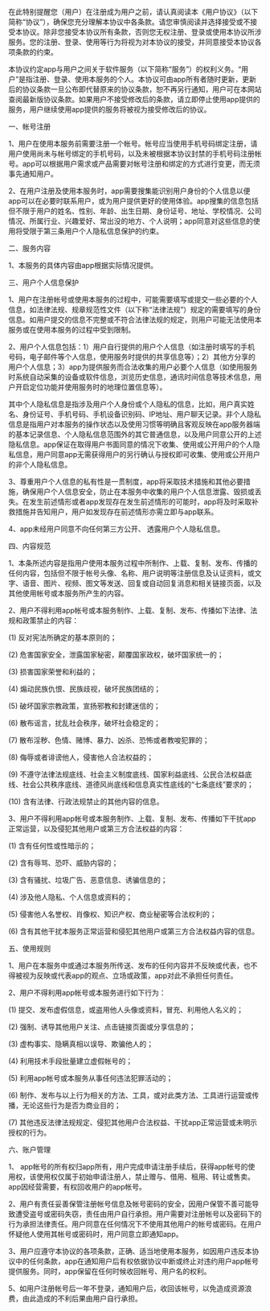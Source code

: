 在此特别提醒您（用户）在注册成为用户之前，请认真阅读本《用户协议》（以下简称“协议”），确保您充分理解本协议中各条款。请您审慎阅读并选择接受或不接受本协议。除非您接受本协议所有条款，否则您无权注册、登录或使用本协议所涉服务。您的注册、登录、使用等行为将视为对本协议的接受，并同意接受本协议各项条款的约束。

本协议约定app与用户之间关于软件服务（以下简称“服务”）的权利义务。“用户”是指注册、登录、使用本服务的个人。本协议可由app所有者随时更新，更新后的协议条款一旦公布即代替原来的协议条款，恕不再另行通知，用户可在本网站查阅最新版协议条款。如果用户不接受修改后的条款，请立即停止使用app提供的服务，用户继续使用app提供的服务将被视为接受修改后的协议。

一、帐号注册

1、用户在使用本服务前需要注册一个帐号。帐号应当使用手机号码绑定注册，请用户使用尚未与帐号绑定的手机号码，以及未被根据本协议封禁的手机号码注册帐号。app可以根据用户需求或产品需要对帐号注册和绑定的方式进行变更，而无须事先通知用户。

2、在用户注册及使用本服务时，app需要搜集能识别用户身份的个人信息以便app可以在必要时联系用户，或为用户提供更好的使用体验。app搜集的信息包括但不限于用户的姓名、性别、年龄、出生日期、身份证号、地址、学校情况、公司情况、所属行业、兴趣爱好、常出没的地方、个人说明；app同意对这些信息的使用将受限于第三条用户个人隐私信息保护的约束。

二、服务内容

1、本服务的具体内容由app根据实际情况提供。

三、用户个人信息保护

1、用户在注册帐号或使用本服务的过程中，可能需要填写或提交一些必要的个人信息，如法律法规、规章规范性文件（以下称“法律法规”）规定的需要填写的身份信息。如用户提交的信息不完整或不符合法律法规的规定，则用户可能无法使用本服务或在使用本服务的过程中受到限制。

2、用户个人信息包括：1）用户自行提供的用户个人信息（如注册时填写的手机号码，电子邮件等个人信息，使用服务时提供的共享信息等）；2）其他方分享的用户个人信息；3）app为提供服务而合法收集的用户必要个人信息（如使用服务时系统自动采集的设备或软件信息，浏览历史信息，通讯时间信息等技术信息，用户开启定位功能并使用服务时的地理位置信息等）。

其中个人隐私信息是指涉及用户个人身份或个人隐私的信息，比如，用户真实姓名、身份证号、手机号码、手机设备识别码、IP地址、用户聊天记录。非个人隐私信息是指用户对本服务的操作状态以及使用习惯等明确且客观反映在app服务器端的基本记录信息、个人隐私信息范围外的其它普通信息，以及用户同意公开的上述隐私信息。app保证在取得用户书面同意的情况下收集、使用或公开用户的个人隐私信息，用户同意app无需获得用户的另行确认与授权即可收集、使用或公开用户的非个人隐私信息。

3、尊重用户个人信息的私有性是一贯制度，app将采取技术措施和其他必要措施，确保用户个人信息安全，防止在本服务中收集的用户个人信息泄露、毁损或丢失。在发生前述情形或者app发现存在发生前述情形的可能时，app将及时采取补救措施并告知用户，用户如发现存在前述情形亦需立即与app联系。

4、app未经用户同意不向任何第三方公开、 透露用户个人隐私信息。

四、内容规范

1、本条所述内容是指用户使用本服务过程中所制作、上载、复制、发布、传播的任何内容，包括但不限于帐号头像、名称、用户说明等注册信息及认证资料，或文字、语音、图片、视频、图文等发送、回复或自动回复消息和相关链接页面，以及其他使用帐号或本服务所产生的内容。

2、用户不得利用app帐号或本服务制作、上载、复制、发布、传播如下法律、法规和政策禁止的内容：

(1) 反对宪法所确定的基本原则的；

(2) 危害国家安全，泄露国家秘密，颠覆国家政权，破坏国家统一的；

(3) 损害国家荣誉和利益的；

(4) 煽动民族仇恨、民族歧视，破坏民族团结的；

(5) 破坏国家宗教政策，宣扬邪教和封建迷信的；

(6) 散布谣言，扰乱社会秩序，破坏社会稳定的；

(7) 散布淫秽、色情、赌博、暴力、凶杀、恐怖或者教唆犯罪的；

(8) 侮辱或者诽谤他人，侵害他人合法权益的；

(9) 不遵守法律法规底线、社会主义制度底线、国家利益底线、公民合法权益底线、社会公共秩序底线、道德风尚底线和信息真实性底线的“七条底线”要求的；

(10) 含有法律、行政法规禁止的其他内容的信息。

3、用户不得利用app帐号或本服务制作、上载、复制、发布、传播如下干扰app正常运营，以及侵犯其他用户或第三方合法权益的内容：

(1) 含有任何性或性暗示的；

(2) 含有辱骂、恐吓、威胁内容的；

(3) 含有骚扰、垃圾广告、恶意信息、诱骗信息的；

(4) 涉及他人隐私、个人信息或资料的；

(5) 侵害他人名誉权、肖像权、知识产权、商业秘密等合法权利的；

(6) 含有其他干扰本服务正常运营和侵犯其他用户或第三方合法权益内容的信息。

五、使用规则

1、用户在本服务中或通过本服务所传送、发布的任何内容并不反映或代表，也不得被视为反映或代表app的观点、立场或政策，app对此不承担任何责任。

2、用户不得利用app帐号或本服务进行如下行为：

(1) 提交、发布虚假信息，或盗用他人头像或资料，冒充、利用他人名义的；

(2) 强制、诱导其他用户关注、点击链接页面或分享信息的；

(3) 虚构事实、隐瞒真相以误导、欺骗他人的；

(4) 利用技术手段批量建立虚假帐号的；

(5) 利用app帐号或本服务从事任何违法犯罪活动的；

(6) 制作、发布与以上行为相关的方法、工具，或对此类方法、工具进行运营或传播，无论这些行为是否为商业目的；

(7) 其他违反法律法规规定、侵犯其他用户合法权益、干扰app正常运营或未明示授权的行为。

六、账户管理

1、 app帐号的所有权归app所有，用户完成申请注册手续后，获得app帐号的使用权，该使用权仅属于初始申请注册人，禁止赠与、借用、租用、转让或售卖。app因经营需要，有权回收用户的app帐号。

2、用户有责任妥善保管注册帐号信息及帐号密码的安全，因用户保管不善可能导致遭受盗号或密码失窃，责任由用户自行承担。用户需要对注册帐号以及密码下的行为承担法律责任。用户同意在任何情况下不使用其他用户的帐号或密码。在用户怀疑他人使用其帐号或密码时，用户同意立即通知app。

3、用户应遵守本协议的各项条款，正确、适当地使用本服务，如因用户违反本协议中的任何条款，app在通知用户后有权依据协议中断或终止对违约用户app帐号提供服务。同时，app保留在任何时候收回帐号、用户名的权利。

5、如用户注册帐号后一年不登录，通知用户后，收回该帐号，以免造成资源浪费，由此造成的不利后果由用户自行承担。
